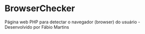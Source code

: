 # BrowserChecker
Página web PHP para detectar o navegador (browser) do usuário - Desenvolvido por Fábio Martins
